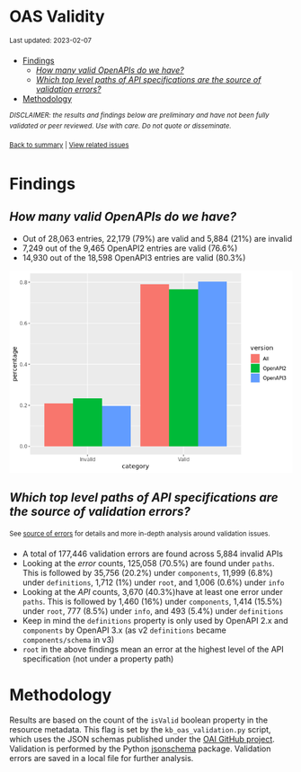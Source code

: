 OAS Validity
================
<sup>Last updated: 2023-02-07</sup>

- <a href="#findings" id="toc-findings">Findings</a>
  - <a href="#how-many-valid-openapis-do-we-have"
    id="toc-how-many-valid-openapis-do-we-have"><em>How many valid OpenAPIs
    do we have?</em></a>
  - <a
    href="#which-top-level-paths-of-api-specifications-are-the-source-of-validation-errors"
    id="toc-which-top-level-paths-of-api-specifications-are-the-source-of-validation-errors"><em>Which
    top level paths of API specifications are the source of validation
    errors?</em></a>
- <a href="#methodology" id="toc-methodology">Methodology</a>

<sup>*DISCLAIMER: the results and findings below are preliminary and
have not been fully validated or peer reviewed. Use with care. Do not
quote or disseminate.*</sup>

<sup>[Back to summary](oas_summary.md) \| [View related
issues](https://github.com/postman-open-technologies/knowledge-base/labels/oas%3Avalidity)</sup>

# Findings

## *How many valid OpenAPIs do we have?*

- Out of 28,063 entries, 22,179 (79%) are valid and 5,884 (21%) are
  invalid
- 7,249 out of the 9,465 OpenAPI2 entries are valid (76.6%)
- 14,930 out of the 18,598 OpenAPI3 entries are valid (80.3%)

![](oas_validity_files/figure-gfm/oas_validity_charts-1.png)<!-- -->

## *Which top level paths of API specifications are the source of validation errors?*

<sup>See [source of errors](oas_validity_errors.md) for details and more
in-depth analysis around validation issues.<sup>

- A total of 177,446 validation errors are found across 5,884 invalid
  APIs
- Looking at the *error* counts, 125,058 (70.5%) are found under
  `paths`. This is followed by 35,756 (20.2%) under `components`, 11,999
  (6.8%) under `definitions`, 1,712 (1%) under `root`, and 1,006 (0.6%)
  under `info`
- Looking at the *API* counts, 3,670 (40.3%)have at least one error
  under `paths`. This is followed by 1,460 (16%) under `components`,
  1,414 (15.5%) under `root`, 777 (8.5%) under `info`, and 493 (5.4%)
  under `definitions`
- Keep in mind the `definitions` property is only used by OpenAPI 2.x
  and `components` by OpenAPI 3.x (as v2 `definitions` became
  `components/schema` in v3)
- `root` in the above findings mean an error at the highest level of the
  API specification (not under a property path)

# Methodology

Results are based on the count of the `isValid` boolean property in the
resource metadata. This flag is set by the `kb_oas_validation.py`
script, which uses the JSON schemas published under the [OAI GitHub
project](https://github.com/OAI/OpenAPI-Specification/tree/main/schemas).
Validation is performed by the Python
[jsonschema](https://github.com/python-jsonschema/jsonschema) package.
Validation errors are saved in a local file for further analysis.
